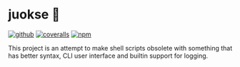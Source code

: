 # juokse :running:

[![github][github-image]][github-url]
[![coveralls][coveralls-image]][coveralls-url]
[![npm][npm-image]][npm-url]

[github-image]: https://github.com/RauliL/juokse/actions/workflows/test.yml/badge.svg
[github-url]: https://github.com/RauliL/juokse/actions/workflows/test.yml
[coveralls-image]: https://coveralls.io/repos/github/RauliL/juokse/badge.svg
[coveralls-url]: https://coveralls.io/github/RauliL/juokse
[npm-image]: https://img.shields.io/npm/v/juokse.svg
[npm-url]: https://npmjs.org/package/juokse

This project is an attempt to make shell scripts obsolete with something that
has better syntax, CLI user interface and builtin support for logging.
